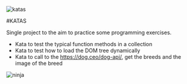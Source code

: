 ![katas](https://pbs.twimg.com/media/DOwB_dAX4AAQa7h.png)

#KATAS

Single project to the aim to practice some programming exercises.

* Kata to test the typical function methods in a collection
* Kata to test how to load the DOM tree dynamically
* Kata to call to the https://dog.ceo/dog-api/, get the breeds and the image of the breed


![ninja](https://www.drupal.org/files/project-images/Ninja_Happy800.png)


